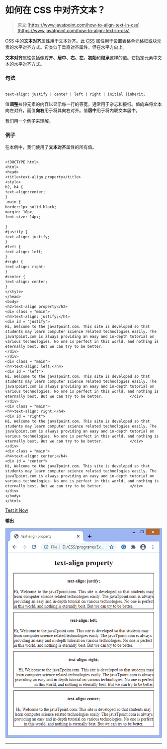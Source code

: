 # 如何在 CSS 中对齐文本？

> 原文:[https://www.javatpoint.com/how-to-align-text-in-css](https://www.javatpoint.com/how-to-align-text-in-css)

CSS 中的**文本对齐**属性用于文本对齐。此 [CSS](https://www.javatpoint.com/css-tutorial) 属性用于设置表格单元格框或块元素的水平对齐方式。它类似于垂直对齐属性，但在水平方向上。

**文本对齐**属性包括像**对齐、居中、右、左、初始**和**继承**这样的值。它指定元素中文本的水平对齐方式。

### 句法

```

text-align: justify | center | left | right | initial |inherit;

```

值**调整**拉伸元素的内容以显示每一行的等宽，通常用于杂志和报纸。值**向左**将文本向左对齐，而值**向右**用于将其向右对齐。值**居中**用于将内联文本居中。

我们用一个例子来理解。

### 例子

在本例中，我们使用了**文本对齐**属性的所有值。

```

<!DOCTYPE html>
<html>
<head>
<title>text-align property</title>
<style>
h2, h4 {
text-align:center;
}
.main {
border:1px solid black;
margin: 10px;
font-size: 14px;

}
#justify {
text-align: justify;
}
#left {
text-align: left;
}
#right {
text-align: right;
}
#center {
text-align: center;
}
</style>
</head>
<body>
<h2>text-align property</h2>
<div class = "main">
<h4>text-align: justify;</h4>
<div id = "justify">
Hi, Welcome to the javaTpoint.com. This site is developed so that students may learn computer science related technologies easily. The javaTpoint.com is always providing an easy and in-depth tutorial on various technologies. No one is perfect in this world, and nothing is eternally best. But we can try to be better.
</div>
</div>
<div class = "main">
<h4>text-align: left;</h4>
<div id = "left">
Hi, Welcome to the javaTpoint.com. This site is developed so that students may learn computer science related technologies easily. The javaTpoint.com is always providing an easy and in-depth tutorial on various technologies. No one is perfect in this world, and nothing is eternally best. But we can try to be better.            </div>
</div>
<div class = "main">
<h4>text-align: right;</h4>
<div id = "right">
Hi, Welcome to the javaTpoint.com. This site is developed so that students may learn computer science related technologies easily. The javaTpoint.com is always providing an easy and in-depth tutorial on various technologies. No one is perfect in this world, and nothing is eternally best. But we can try to be better.            </div>
</div>
<div class = "main">
<h4>text-align: center;</h4>
<div id = "center">
Hi, Welcome to the javaTpoint.com. This site is developed so that students may learn computer science related technologies easily. The javaTpoint.com is always providing an easy and in-depth tutorial on various technologies. No one is perfect in this world, and nothing is eternally best. But we can try to be better.            </div>
</div>
</body>
</html>

```

[Test it Now](https://www.javatpoint.com/oprweb/test.jsp?filename=how-to-align-text-in-css1)

**输出**

![How to align text in CSS](img/8b92febd636e4b2093e60ff9721998ba.png)

* * *